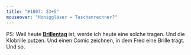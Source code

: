 ```yaml
---
title: "#1807: 23+5"
mouseover: "Honiggläser = Taschenrechner?"
---
```


PS:
Weil heute <a href="http://www.fonflatter.de/kalender"><strong>Brillentag</strong></a> ist, werde ich heute eine solche tragen. Und die Klobrille putzen. Und einen Comic zeichnen, in dem Fred eine Brille trägt. Und so.

